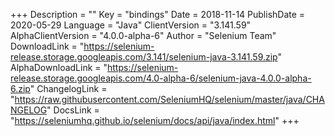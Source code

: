 +++
Description = ""
Key = "bindings"
Date = 2018-11-14
PublishDate = 2020-05-29
Language = "Java"
ClientVersion = "3.141.59"
AlphaClientVersion = "4.0.0-alpha-6"
Author = "Selenium Team"
DownloadLink = "https://selenium-release.storage.googleapis.com/3.141/selenium-java-3.141.59.zip"
AlphaDownloadLink = "https://selenium-release.storage.googleapis.com/4.0-alpha-6/selenium-java-4.0.0-alpha-6.zip"
ChangelogLink = "https://raw.githubusercontent.com/SeleniumHQ/selenium/master/java/CHANGELOG"
DocsLink = "https://seleniumhq.github.io/selenium/docs/api/java/index.html"
+++
